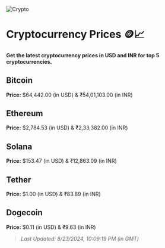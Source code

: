 
![Crypto](https://www.techguide.com.au/wp-content/uploads/2020/11/crypto3.jpeg)

# Cryptocurrency Prices 🪙📈

#### Get the latest cryptocurrency prices in USD and INR for top 5 cryptocurrencies.

## Bitcoin

**Price:** $64,442.00 (in USD) & ₹54,01,103.00 (in INR)

## Ethereum

**Price:** $2,784.53 (in USD) & ₹2,33,382.00 (in INR)

## Solana

**Price:** $153.47 (in USD) & ₹12,863.09 (in INR)

## Tether

**Price:** $1.00 (in USD) & ₹83.89 (in INR)

## Dogecoin

**Price:** $0.11 (in USD) & ₹9.63 (in INR)

> _Last Updated: 8/23/2024, 10:09:19 PM (in GMT)_
